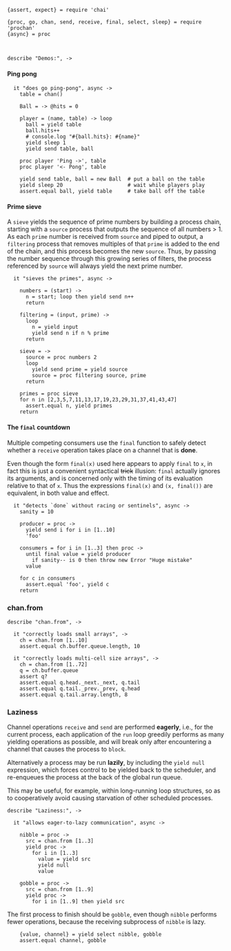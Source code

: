     {assert, expect} = require 'chai'

    {proc, go, chan, send, receive, final, select, sleep} = require 'prochan'
    {async} = proc



    describe "Demos:", ->


#### Ping pong

      it "does go ping-pong", async ->
        table = chan()

        Ball = -> @hits = 0

        player = (name, table) -> loop
          ball = yield table
          ball.hits++
          # console.log "#{ball.hits}: #{name}"
          yield sleep 1
          yield send table, ball

        proc player 'Ping ->', table
        proc player '<- Pong', table

        yield send table, ball = new Ball  # put a ball on the table
        yield sleep 20                     # wait while players play
        assert.equal ball, yield table     # take ball off the table


#### Prime sieve

A `sieve` yields the sequence of prime numbers by building a process chain,
starting with a `source` process that outputs the sequence of all numbers > 1.
As each `prime` number is received from `source` and piped to output, a
`filtering` process that removes multiples of that `prime` is added to the end
of the chain, and this process becomes the new `source`. Thus, by passing the
number sequence through this growing series of filters, the process referenced
by `source` will always yield the next prime number.

      it "sieves the primes", async ->

        numbers = (start) ->
          n = start; loop then yield send n++
          return

        filtering = (input, prime) ->
          loop
            n = yield input
            yield send n if n % prime
          return

        sieve = ->
          source = proc numbers 2
          loop
            yield send prime = yield source
            source = proc filtering source, prime
          return

        primes = proc sieve
        for n in [2,3,5,7,11,13,17,19,23,29,31,37,41,43,47]
          assert.equal n, yield primes
        return


#### The `final` countdown

Multiple competing consumers use the `final` function to safely detect whether
a `receive` operation takes place on a channel that is **done**.

Even though the form `final(x)` used here appears to apply `final` to `x`, in
fact this is just a convenient syntactical ~~trick~~ illusion: `final` actually
ignores its arguments, and is concerned only with the timing of its evaluation
relative to that of `x`. Thus the expressions `final(x)` and `(x, final())` are
equivalent, in both value and effect.

      it "detects `done` without racing or sentinels", async ->
        sanity = 10

        producer = proc ->
          yield send i for i in [1..10]
          'foo'

        consumers = for i in [1..3] then proc ->
          until final value = yield producer
            if sanity-- is 0 then throw new Error "Huge mistake"
          value

        for c in consumers
          assert.equal 'foo', yield c
        return



### chan.from

    describe "chan.from", ->

      it "correctly loads small arrays", ->
        ch = chan.from [1..10]
        assert.equal ch.buffer.queue.length, 10

      it "correctly loads multi-cell size arrays", ->
        ch = chan.from [1..72]
        q = ch.buffer.queue
        assert q?
        assert.equal q.head._next._next, q.tail
        assert.equal q.tail._prev._prev, q.head
        assert.equal q.tail.array.length, 8



### Laziness

Channel operations `receive` and `send` are performed **eagerly**, i.e., for
the current process, each application of the `run` loop greedily performs as
many yielding operations as possible, and will break only after encountering a
channel that causes the process to `block`.

Alternatively a process may be run **lazily**, by including the `yield null`
expression, which forces control to be yielded back to the scheduler, and
re-enqueues the process at the back of the global run queue.

This may be useful, for example, within long-running loop structures, so as to
cooperatively avoid causing starvation of other scheduled processes.

    describe "Laziness:", ->

      it "allows eager-to-lazy communication", async ->

        nibble = proc ->
          src = chan.from [1..3]
          yield proc ->
            for i in [1..3]
              value = yield src
              yield null
              value

        gobble = proc ->
          src = chan.from [1..9]
          yield proc ->
            for i in [1..9] then yield src

The first process to finish should be `gobble`, even though `nibble` performs
fewer operations, because the receiving subprocess of `nibble` is lazy.

        {value, channel} = yield select nibble, gobble
        assert.equal channel, gobble
